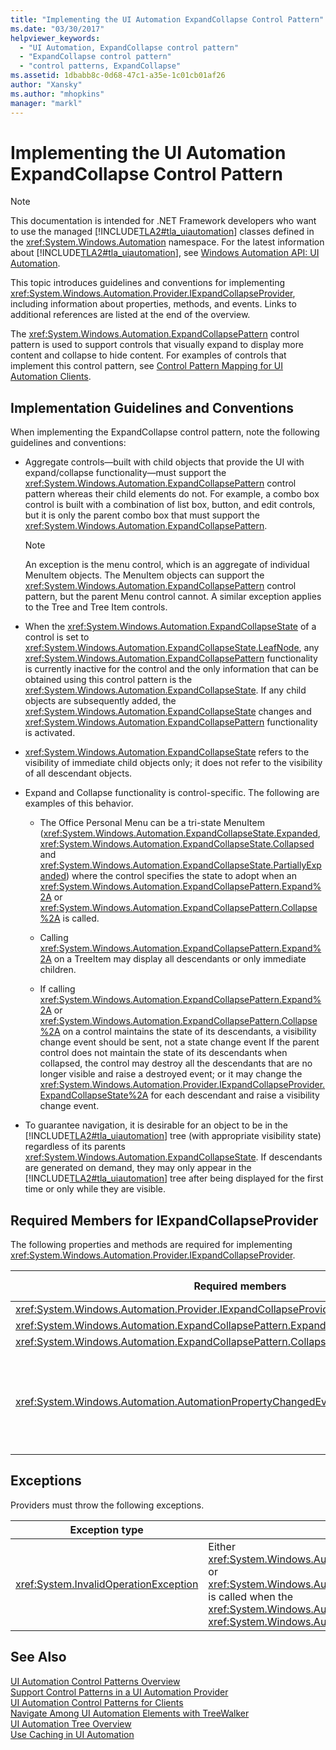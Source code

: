 ```yaml
---
title: "Implementing the UI Automation ExpandCollapse Control Pattern"
ms.date: "03/30/2017"
helpviewer_keywords: 
  - "UI Automation, ExpandCollapse control pattern"
  - "ExpandCollapse control pattern"
  - "control patterns, ExpandCollapse"
ms.assetid: 1dbabb8c-0d68-47c1-a35e-1c01cb01af26
author: "Xansky"
ms.author: "mhopkins"
manager: "markl"
---
```

# Implementing the UI Automation ExpandCollapse Control Pattern
> [!NOTE]
>  This documentation is intended for .NET Framework developers who want to use the managed [!INCLUDE[TLA2#tla_uiautomation](../../../includes/tla2sharptla-uiautomation-md.md)] classes defined in the <xref:System.Windows.Automation> namespace. For the latest information about [!INCLUDE[TLA2#tla_uiautomation](../../../includes/tla2sharptla-uiautomation-md.md)], see [Windows Automation API: UI Automation](http://go.microsoft.com/fwlink/?LinkID=156746).  
  
 This topic introduces guidelines and conventions for implementing <xref:System.Windows.Automation.Provider.IExpandCollapseProvider>, including information about properties, methods, and events. Links to additional references are listed at the end of the overview.  
  
 The <xref:System.Windows.Automation.ExpandCollapsePattern> control pattern is used to support controls that visually expand to display more content and collapse to hide content. For examples of controls that implement this control pattern, see [Control Pattern Mapping for UI Automation Clients](../../../docs/framework/ui-automation/control-pattern-mapping-for-ui-automation-clients.md).  
  
<a name="Implementation_Guidelines_and_Conventions"></a>   
## Implementation Guidelines and Conventions  
 When implementing the ExpandCollapse control pattern, note the following guidelines and conventions:  
  
-   Aggregate controls—built with child objects that provide the UI with expand/collapse functionality—must support the <xref:System.Windows.Automation.ExpandCollapsePattern> control pattern whereas their child elements do not. For example, a combo box control is built with a combination of list box, button, and edit controls, but it is only the parent combo box that must support the <xref:System.Windows.Automation.ExpandCollapsePattern>.  
  
    > [!NOTE]
    >  An exception is the menu control, which is an aggregate of individual MenuItem objects. The MenuItem objects can support the <xref:System.Windows.Automation.ExpandCollapsePattern> control pattern, but the parent Menu control cannot. A similar exception applies to the Tree and Tree Item controls.  
  
-   When the <xref:System.Windows.Automation.ExpandCollapseState> of a control is set to <xref:System.Windows.Automation.ExpandCollapseState.LeafNode>, any <xref:System.Windows.Automation.ExpandCollapsePattern> functionality is currently inactive for the control and the only information that can be obtained using this control pattern is the <xref:System.Windows.Automation.ExpandCollapseState>. If any child objects are subsequently added, the <xref:System.Windows.Automation.ExpandCollapseState> changes and <xref:System.Windows.Automation.ExpandCollapsePattern> functionality is activated.  
  
-   <xref:System.Windows.Automation.ExpandCollapseState> refers to the visibility of immediate child objects only; it does not refer to the visibility of all descendant objects.  
  
-   Expand and Collapse functionality is control-specific. The following are examples of this behavior.  
  
    -   The Office Personal Menu can be a tri-state MenuItem (<xref:System.Windows.Automation.ExpandCollapseState.Expanded>, <xref:System.Windows.Automation.ExpandCollapseState.Collapsed> and <xref:System.Windows.Automation.ExpandCollapseState.PartiallyExpanded>) where the control specifies the state to adopt when an <xref:System.Windows.Automation.ExpandCollapsePattern.Expand%2A> or <xref:System.Windows.Automation.ExpandCollapsePattern.Collapse%2A> is called.  
  
    -   Calling <xref:System.Windows.Automation.ExpandCollapsePattern.Expand%2A> on a TreeItem may display all descendants or only immediate children.  
  
    -   If calling <xref:System.Windows.Automation.ExpandCollapsePattern.Expand%2A> or <xref:System.Windows.Automation.ExpandCollapsePattern.Collapse%2A> on a control maintains the state of its descendants, a visibility change event should be sent, not a state change event If the parent control does not maintain the state of its descendants when collapsed, the control may destroy all the descendants that are no longer visible and raise a destroyed event; or it may change the <xref:System.Windows.Automation.Provider.IExpandCollapseProvider.ExpandCollapseState%2A> for each descendant and raise a visibility change event.  
  
-   To guarantee navigation, it is desirable for an object to be in the [!INCLUDE[TLA2#tla_uiautomation](../../../includes/tla2sharptla-uiautomation-md.md)] tree (with appropriate visibility state) regardless of its parents <xref:System.Windows.Automation.ExpandCollapseState>. If descendants are generated on demand, they may only appear in the [!INCLUDE[TLA2#tla_uiautomation](../../../includes/tla2sharptla-uiautomation-md.md)] tree after being displayed for the first time or only while they are visible.  
  
<a name="Required_Members_for_the_IValueProvider_Interface"></a>   
## Required Members for IExpandCollapseProvider  
 The following properties and methods are required for implementing <xref:System.Windows.Automation.Provider.IExpandCollapseProvider>.  
  
|Required members|Member type|Notes|  
|----------------------|-----------------|-----------|  
|<xref:System.Windows.Automation.Provider.IExpandCollapseProvider.ExpandCollapseState%2A>|Property|None|  
|<xref:System.Windows.Automation.ExpandCollapsePattern.Expand%2A>|Method|None|  
|<xref:System.Windows.Automation.ExpandCollapsePattern.Collapse%2A>|Method|None|  
|<xref:System.Windows.Automation.AutomationPropertyChangedEventHandler>|Event|This control has no associated events; use this generic delegate.|  
  
<a name="Exceptions"></a>   
## Exceptions  
 Providers must throw the following exceptions.  
  
|Exception type|Condition|  
|--------------------|---------------|  
|<xref:System.InvalidOperationException>|Either <xref:System.Windows.Automation.ExpandCollapsePattern.Expand%2A> or <xref:System.Windows.Automation.ExpandCollapsePattern.Collapse%2A> is called when the <xref:System.Windows.Automation.ExpandCollapseState> = <xref:System.Windows.Automation.ExpandCollapseState.LeafNode>.|  
  
## See Also  
 [UI Automation Control Patterns Overview](../../../docs/framework/ui-automation/ui-automation-control-patterns-overview.md)  
 [Support Control Patterns in a UI Automation Provider](../../../docs/framework/ui-automation/support-control-patterns-in-a-ui-automation-provider.md)  
 [UI Automation Control Patterns for Clients](../../../docs/framework/ui-automation/ui-automation-control-patterns-for-clients.md)  
 [Navigate Among UI Automation Elements with TreeWalker](../../../docs/framework/ui-automation/navigate-among-ui-automation-elements-with-treewalker.md)  
 [UI Automation Tree Overview](../../../docs/framework/ui-automation/ui-automation-tree-overview.md)  
 [Use Caching in UI Automation](../../../docs/framework/ui-automation/use-caching-in-ui-automation.md)
